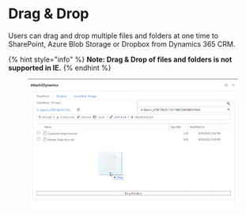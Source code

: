 # Drag & Drop

Users can drag and drop multiple files and folders at one time to SharePoint, Azure Blob Storage or Dropbox from Dynamics 365 CRM.&#x20;

{% hint style="info" %}
**Note: Drag & Drop of files and folders is not supported in IE.**
{% endhint %}

<figure><img src="../../.gitbook/assets/Drag and Drop- slide 12 (3).png" alt=""><figcaption></figcaption></figure>
